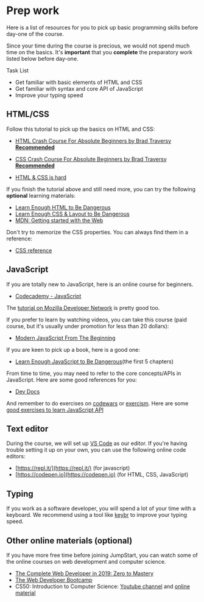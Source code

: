 # Prep work

Here is a list of resources for you to pick up basic programming skills before day-one of the course.

Since your time during the course is precious, we would not spend much time on the basics. It's **important** that you **complete** the preparatory work listed below before day-one.

Task List

- Get familiar with basic elements of HTML and CSS
- Get familiar with syntax and core API of JavaScript
- Improve your typing speed

## HTML/CSS

Follow this tutorial to pick up the basics on HTML and CSS:

- [HTML Crash Course For Absolute Beginners by Brad Traversy **Recommended**](https://www.youtube.com/watch?v=UB1O30fR-EE)
- [CSS Crash Course For Absolute Beginners by Brad Traversy **Recommended**](https://www.youtube.com/watch?v=yfoY53QXEnI)

- [HTML & CSS is hard](https://internetingishard.com/html-and-css/)

If you finish the tutorial above and still need more, you can try the following **optional** learning materials:

- [Learn Enough HTML to Be Dangerous](https://www.learnenough.com/html-tutorial)
- [Learn Enough CSS & Layout to Be Dangerous](https://www.learnenough.com/css-and-layout-tutorial)
- [MDN: Getting started with the Web](https://developer.mozilla.org/en-US/docs/Learn/Getting_started_with_the_web)

Don't try to memorize the CSS properties. You can always find them in a reference:

- [CSS reference](https://cssreference.io/)

## JavaScript

If you are totally new to JavaScript, here is an online course for beginners.

- [Codecademy - JavaScript](https://www.codecademy.com/learn/introduction-to-javascript)

The [tutorial on Mozilla Developer Network](https://developer.mozilla.org/en-US/docs/Web/JavaScript/A_re-introduction_to_JavaScript) is pretty good too.

If you prefer to learn by watching videos, you can take this course (paid course, but it's usually under promotion for less than 20 dollars):

- [Modern JavaScript From The Beginning](https://www.udemy.com/modern-javascript-from-the-beginning/)

If you are keen to pick up a book, here is a good one:

- [Learn Enough JavaScript to Be Dangerous](https://www.learnenough.com/javascript-tutorial)(the first 5 chapters)

From time to time, you may need to refer to the core concepts/APIs in JavaScript. Here are some good references for you:

- [Dev Docs](http://devdocs.io/javascript/)

And remember to do exercises on [codewars](https://codewars.com) or [exercism](https://exercism.io/). Here are some [good exercises to learn JavaScript API](https://github.com/myjinxin2015/Katas-list-of-Training-JS-series)

## Text editor

During the course, we will set up [VS Code](https://code.visualstudio.com/) as our editor. If you're having trouble setting it up on your own, you can use the following online code editors:

- [https://repl.it/](https://repl.it/) \(for javascript\)
- [https://codepen.io](https://codepen.io) \(for HTML, CSS, JavaScript\)

## Typing

If you work as a software developer, you will spend a lot of your time with a keyboard. We recommend using a tool like [keybr](https://www.keybr.com/) to improve your typing speed.

## Other online materials (optional)

If you have more free time before joining JumpStart, you can watch some of the online courses on web development and computer science.

- [The Complete Web Developer in 2019: Zero to Mastery](https://www.udemy.com/the-complete-web-developer-zero-to-mastery/)
- [The Web Developer Bootcamp](https://www.udemy.com/the-web-developer-bootcamp/)
- CS50: Introduction to Computer Science: [Youtube channel](https://www.youtube.com/user/cs50tv) and [online material](http://cs50.tv/)
